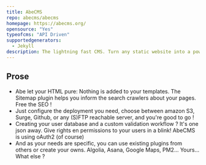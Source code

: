 ```yaml
---
title: AbeCMS
repo: abecms/abecms
homepage: https://abecms.org/
opensource: "Yes"
typeofcms: "API Driven"
supportedgenerators:
  - Jekyll
description: The lightning fast CMS. Turn any static website into a powerful CMS in seconds..
---
```

## Prose
- Abe let your HTML pure: Nothing is added to your templates. The Sitemap plugin helps you inform the search crawlers about your pages. Free the SEO !
- Just configure the deployment you need, choose between amazon S3, Surge, Github, or any (S)FTP reachable server, and you're good to go !
- Creating your user database and a custom validation workflow ? It's one json away. Give rights en permissions to your users in a blink! AbeCMS is using oAuth2 (of course)
- And as your needs are specific, you can use existing plugins from others or create your owns. Algolia, Asana, Google Maps, PM2... Yours... What else ?
